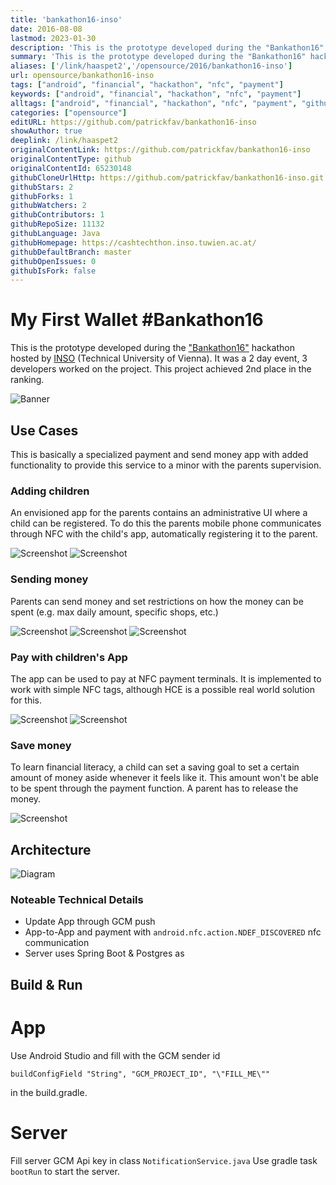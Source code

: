 ```yaml
---
title: 'bankathon16-inso'
date: 2016-08-08
lastmod: 2023-01-30
description: 'This is the prototype developed during the "Bankathon16" hackathon hosted by INSO.  It was a 2 day event, 3 developer worked on the project. This project achieved 2nd place in the ranking.'
summary: 'This is the prototype developed during the "Bankathon16" hackathon hosted by INSO.  It was a 2 day event, 3 developer worked on the project. This project achieved 2nd place in the ranking.'
aliases: ['/link/haaspet2','/opensource/2016/bankathon16-inso']
url: opensource/bankathon16-inso
tags: ["android", "financial", "hackathon", "nfc", "payment"]
keywords: ["android", "financial", "hackathon", "nfc", "payment"]
alltags: ["android", "financial", "hackathon", "nfc", "payment", "github", "Java"]
categories: ["opensource"]
editURL: https://github.com/patrickfav/bankathon16-inso
showAuthor: true
deeplink: /link/haaspet2
originalContentLink: https://github.com/patrickfav/bankathon16-inso
originalContentType: github
originalContentId: 65230148
githubCloneUrlHttp: https://github.com/patrickfav/bankathon16-inso.git
githubStars: 2
githubForks: 1
githubWatchers: 2
githubContributors: 1
githubRepoSize: 11132
githubLanguage: Java
githubHomepage: https://cashtechthon.inso.tuwien.ac.at/
githubDefaultBranch: master
githubOpenIssues: 0
githubIsFork: false
---
```


# My First Wallet #Bankathon16

This is the prototype developed during the ["Bankathon16"](https://cashtechthon.inso.tuwien.ac.at/gewinner-2016/) hackathon hosted by [INSO](https://www.inso.tuwien.ac.at/) (Technical University of Vienna). 
It was a 2 day event, 3 developers worked on the project. This project achieved 2nd place in the ranking.

![Banner](img_0a5902f422654bf6.png)

## Use Cases

This is basically a specialized payment and send money app with added functionality to provide this service to a minor with the parents supervision.

### Adding children
An envisioned app for the parents contains an administrative UI where a child can be registered.
To do this the parents mobile phone communicates through NFC with the child's app, automatically
registering it to the parent.

![Screenshot](img_ec21c2a0583f699a.png)
![Screenshot](img_dd4dfd054a639a36.png)

### Sending money
Parents can send money and set restrictions on how the money can be spent (e.g. max daily amount, specific
shops, etc.)

![Screenshot](img_414d5ae6774a5137.png)
![Screenshot](img_a385edea6c78f455.png)
![Screenshot](img_edff68a47fc2a419.png)

### Pay with children's App
The app can be used to pay at NFC payment terminals. It is implemented to work with simple NFC tags, although HCE is a possible real world solution for this.

![Screenshot](img_5f568cfe01174ebc.png)
![Screenshot](img_ae29252733a9f418.png)

### Save money
To learn financial literacy, a child can set a saving goal to set a certain amount of money aside
whenever it feels like it. This amount won't be able to be spent through the payment function. A parent
has to release the money.

![Screenshot](img_238738eb7cc464cc.png)

## Architecture

![Diagram](img_973580332fd6fd55.png)

### Noteable Technical Details

* Update App through GCM push
* App-to-App and payment with `android.nfc.action.NDEF_DISCOVERED` nfc communication
* Server uses Spring Boot & Postgres as 

## Build & Run

# App 
Use Android Studio and fill with the GCM sender id

    buildConfigField "String", "GCM_PROJECT_ID", "\"FILL_ME\""
    
in the build.gradle.    

# Server

Fill server GCM Api key in class `NotificationService.java`
Use gradle task `bootRun` to start the server.

